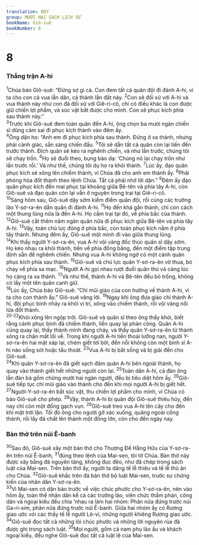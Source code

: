 ```yaml
---
translation: BDY
group: MƯƠI HAI SÁCH LỊCH SỬ
bookName: Giô-suê 
bookNumber: 6
---
```


<div class="title"><h1>8</h1><h3>Thắng trận A-hi</h3></div>
<span class="verse gios_8_1"><sup>1</sup>Chúa bảo Giô-suê: “Đừng sợ gì cả. Con đem tất cả quân đội đi đánh A-hi, vì ta cho con cả vua lẫn dân, cả thành lẫn đất này. </span>
<span class="verse gios_8_2"><sup>2</sup>Con sẽ đối xử với A-hi và vua thành này như con đã đối xử với Giê-ri-cô, chỉ có điều khác là con được giữ chiến lợi phẩm, và súc vật bắt được cho mình. Con sẽ phục kích phía sau thành này.”<br/></span>
<span class="verse gios_8_3"><sup>3</sup>Trước khi Giô-suê đem toàn quân đến A-hi, ông chọn ba mươi ngàn chiến sĩ dũng cảm sai đi phục kích thành vào đêm ấy.<br/></span>
<span class="verse gios_8_4"><sup>4</sup>Ông dặn họ: “Anh em đi phục kích phía sau thành. Đừng ở xa thành, nhưng phải cảnh giác, sẵn sàng chiến đấu. </span>
<span class="verse gios_8_5"><sup>5</sup>Tôi sẽ dẫn tất cả quân còn lại tiến đến trước thành. Địch quân sẽ kéo ra nghênh chiến, và như lần trước, chúng tôi sẽ chạy trốn. </span>
<span class="verse gios_8_6"><sup>6</sup>Họ sẽ đuổi theo, bụng bảo dạ: ‘Chúng nó lại chạy trốn như lần trước rồi.’ Và như thế, chúng tôi dụ họ ra khỏi thành. </span>
<span class="verse gios_8_7"><sup>7</sup>Lúc ấy, đạo quân phục kích sẽ xông lên chiếm thành, vì Chúa đã cho anh em thành ấy. </span>
<span class="verse gios_8_8"><sup>8</sup>Phải phóng hỏa đốt thành theo lệnh Chúa. Tất cả phải nhớ lời dặn.” </span>
<span class="verse gios_8_9"><sup>9</sup>Đêm ấy đạo quân phục kích đến mai phục tại khoảng giữa Bê-tên và phía tây A-hi, còn Giô-suê và đạo quân còn lại vẫn ở nguyên trong trại tại Giê-ri-cô.<br/></span>
<span class="verse gios_8_10"><sup>10</sup>Sáng hôm sau, Giô-suê dậy sớm kiểm điểm quân đội, rồi cùng các trưởng lão Y-sơ-ra-ên dẫn quân đi đánh A-hi. </span>
<span class="verse gios_8_11"><sup>11</sup>Họ đến khá gần thành, chỉ còn cách một thung lũng nữa là đến A-hi. Họ cắm trại tại đó, về phía bắc của thành. </span>
<span class="verse gios_8_12"><sup>12</sup>Giô-suê cắt thêm năm ngàn quân nữa đi phục kích giữa Bê-tên và phía tây A-hi. </span>
<span class="verse gios_8_13"><sup>13</sup>Vậy, toán chủ lực đóng ở phía bắc, còn toán phục kích nằm ở phía tây thành. Nhưng đêm ấy, Giô-suê một mình đi vào giữa thung lũng.<br/></span>
<span class="verse gios_8_14"><sup>14</sup>Khi thấy người Y-sơ-ra-ên, vua A-hi vội vàng đốc thúc quân sĩ dậy sớm. Họ kéo nhau ra khỏi thành, tiến về phía đồng bằng, đến một điểm tập trung định sẵn để nghênh chiến. Nhưng vua A-hi không ngờ có một cánh quân phục kích phía sau thành. </span>
<span class="verse gios_8_15"><sup>15</sup>Giô-suê và chủ lực quân Y-sơ-ra-ên vờ thua, bỏ chạy về phía sa mạc. </span>
<span class="verse gios_8_16"><sup>16</sup>Người A-hi gọi nhau rượt đuổi quân thù và càng lúc họ càng ra xa thành. </span>
<span class="verse gios_8_17"><sup>17</sup>Và như thế, thành A-hi và Bê-tên đều bỏ trống, không có lấy một tên quân canh giữ.<br/></span>
<span class="verse gios_8_18"><sup>18</sup>Lúc ấy, Chúa bảo Giô-suê: “Chỉ mũi giáo của con hướng về thành A-hi, vì ta cho con thành ấy.” Giô-suê vâng lời. </span>
<span class="verse gios_8_19"><sup>19</sup>Ngay khi ông đưa giáo chỉ thành A-hi, đội phục binh nhảy ra khỏi vị trí, xông vào chiếm thành, rồi vội vàng nổi lửa đốt thành.<br/></span>
<span class="verse gios_8_20 gios_8_21 gios_8_22"><sup>20-22</sup>Khói xông lên ngộp trời. Giô-suê và quân sĩ theo ông thấy khói, biết rằng cánh phục binh đã chiếm thành, liền quay lại phản công. Quân A-hi cũng quay lại, thấy thành mình đang cháy, và thấy quân Y-sơ-ra-ên từ thành xông ra chặn mất lối về. Trong khi người A-hi tiến thoái lưỡng nan, người Y-sơ-ra-ên hai mặt xáp lại, chém giết tơi bời, đến nỗi không còn một binh sĩ A-hi nào sống sót hoặc tẩu thoát. </span>
<span class="verse gios_8_23"><sup>23</sup>Vua A-hi bị bắt sống và bị giải đến cho Giô-suê.<br/></span>
<span class="verse gios_8_24"><sup>24</sup>Khi quân Y-sơ-ra-ên đã giết sạch đám quân A-hi bên ngoài thành, họ quay vào thành giết hết những người còn lại. </span>
<span class="verse gios_8_25"><sup>25</sup>Toàn dân A-hi, cả đàn ông lẫn đàn bà gồm chừng mười hai ngàn người, đều bị tiêu diệt hôm ấy. </span>
<span class="verse gios_8_26"><sup>26</sup>Giô-suê tiếp tục chỉ mũi giáo vào thành cho đến khi mọi người A-hi bị giết hết. </span>
<span class="verse gios_8_27"><sup>27</sup>Người-Y-sơ-ra-ên bắt súc vật, thu chiến lợi phẩm cho mình, vì Chúa có bảo Giô-suê cho phép. </span>
<span class="verse gios_8_28"><sup>28</sup>Vậy, thành A-hi bị quân đội Giô-suê thiêu hủy, đến nay chỉ còn một đống gạch vụn. </span>
<span class="verse gios_8_29"><sup>29</sup>Giô-suê treo vua A-hi lên cây cho đến khi mặt trời lặn. Tối đó ông cho người gỡ xác xuống, quăng ngoài cổng thành, rồi lấy đá chất lên thành một đống lớn, còn cho đến ngày nay.</span>
<div class="title"><h3>Bàn thờ trên núi Ê-banh</h3></div>
<span class="verse gios_8_30"><sup>30</sup>Sau đó, Giô-suê xây một bàn thờ cho Thượng Đế Hằng Hữu của Y-sơ-ra-ên trên núi Ê-banh, </span>
<span class="verse gios_8_31"><sup>31</sup>đúng theo lệnh của Mai-sen, tôi tớ Chúa. Bàn thờ này được xây bằng đá nguyên tảng, không đục đẽo, như đã chép trong sách luật của Mai-sen. Trên bàn thờ ấy, người ta dâng tế lễ thiêu và tế lễ thù ân cho Chúa. </span>
<span class="verse gios_8_32"><sup>32</sup>Giô-suê khắc trên đá bàn thờ bộ luật Mai-sen, trước sự chứng kiến của nhân dân Y-sơ-ra-ên.<br/></span>
<span class="verse gios_8_33"><sup>33</sup>Vì Mai-sen có dặn bảo trước về việc chúc phước cho Y-sơ-ra-ên, nên vào hôm ấy, toàn thể nhân dân kể cả các trưởng lão, viên chức thẩm phán, công dân và ngoại kiều đều chia &#39;nhau ra làm hai nhóm: Phân nửa đứng trước núi Ga-ri-xim, phân nửa đứng trước núi Ê-banh. Giữa hai nhóm ấy có Rương giao ước vói các thầy tế lễ người Lê-vi, những người khiêng Rương giao ước. </span>
<span class="verse gios_8_34"><sup>34</sup>Giô-suê đọc tất cả những lòi chúc phước và những lời nguyên rủa đã được ghi trong sách luật. </span>
<span class="verse gios_8_35"><sup>35</sup>Mọi người, gồm cả nam phụ lão ấu và khách ngoại kiều, đều nghe Giô-suê đọc tất cả luật lệ của Mai-sen.</span>
